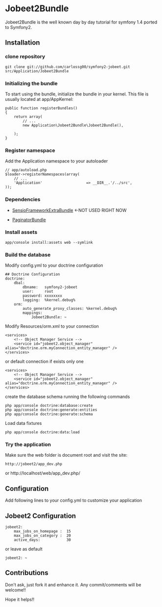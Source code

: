 # Jobeet2Bundle

Jobeet2Bundle is the well known day by day tutorial for symfony 1.4 ported to Symfony2.

## Installation

### clone repository

	git clone git://github.com/carlossg00/symfony2-jobeet.git src/Application/Jobeet2Bundle

### Initializing the bundle
 To start using the bundle, initialize the bundle in your kernel. This file is usually located at app/AppKernel: 

  
 	public function registerBundles()
 	{
 		return array(
 			// ...
	 		new Application\Jobeet2Bundle\Jobeet2Bundle(),
 		
 		);
 	}

### Register namespace
 
 Add the Application namespace to your autoloader
 
 	// app/autoload.php
 	$loader->registerNamespaces(array(
    	// ...
    	'Application'					 => __DIR__.'/../src',    	
    ));

### Dependencies

 - [SensioFrameworkExtraBundle](http://github.com/sensio/FrameworkExtraBundle/)	<-NOT USED RIGHT NOW
 	
 - [PaginatorBundle](http://github.com/knplabs/PaginatorBundle/)

### Install assets

	app/console install:assets web --symlink


### Build the database
 
 Modify config.yml to your doctrine configuration
 
	## Doctrine Configuration
	doctrine:
   		dbal:
       		dbname:   symfony2-jobeet
       		user:     root
       		password: xxxxxxxx
       		logging:  %kernel.debug%
   		orm:
       		auto_generate_proxy_classes: %kernel.debug%
       		mappings:
           		Jobeet2Bundle: ~
           		
 Modify Resources/orm.xml to your connection
 
    <services>
        <!-- Object Manager Service -->
        <service id="jobeet2.object_manager" alias="doctrine.orm.myConnection_entity_manager" />
    </services>   
    
 or default connection if exists only one
    
    <services>
        <!-- Object Manager Service -->
        <service id="jobeet2.object_manager" alias="doctrine.orm.myConnection_entity_manager" />
    </services>

 create the database schema running the following commands
	
	php app/console doctrine:database:create
	php app/console doctrine:generate:entities
	php app/console doctrine:generate:schema 

 Load data fixtures

	php app/console doctrine:data:load


### Try the application

Make sure the web folder is document root and visit the site:

	http://jobeet2/app_dev.php
 or
    http://localhost/web/app_dev.php/

## Configuration

 Add following lines to your config.yml to customize your application

## Jobeet2 Configuration
    jobeet2:
        max_jobs_on_homepage :  15
        max_jobs_on_category :  20 
        active_days:            30
 
 or leave as default
 
    jobeet2: ~   

## Contributions

 Don't ask, just fork it and enhance it.
 Any commit/comments will be welcome!!

 Hope it helps!!

